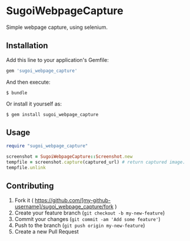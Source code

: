 # SugoiWebpageCapture
Simple webpage capture, using selenium.

## Installation

Add this line to your application's Gemfile:

```ruby
gem 'sugoi_webpage_capture'
```

And then execute:

    $ bundle

Or install it yourself as:

    $ gem install sugoi_webpage_capture

## Usage

```ruby
require "sugoi_webpage_capture"

screenshot = SugoiWebpageCapture::Screenshot.new
tempfile = screenshot.capture(captured_url) # return captured image.
tempfile.unlink
```

## Contributing

1. Fork it ( https://github.com/[my-github-username]/sugoi_webpage_capture/fork )
2. Create your feature branch (`git checkout -b my-new-feature`)
3. Commit your changes (`git commit -am 'Add some feature'`)
4. Push to the branch (`git push origin my-new-feature`)
5. Create a new Pull Request
